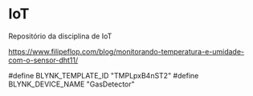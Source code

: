 # IoT
Repositório da disciplina de IoT

https://www.filipeflop.com/blog/monitorando-temperatura-e-umidade-com-o-sensor-dht11/

#define BLYNK_TEMPLATE_ID "TMPLpxB4nST2"
#define BLYNK_DEVICE_NAME "GasDetector"
